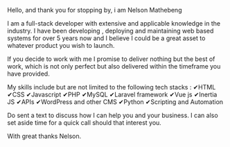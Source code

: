 Hello, and thank you for stopping by, i am Nelson Mathebeng

I am a full-stack developer with extensive and applicable knowledge in the industry. I have been developing , deploying and maintaining web based systems for over 5 years now and I believe I could be a great asset to whatever product you wish to launch.

If you decide to work with me I promise to deliver nothing but the best of work, which is not only perfect but also delivered within the timeframe you have provided. 

My skills include but are not limited to the following tech stacks :
✔HTML
✔CSS 
✔Javascript 
✔PHP
✔MySQL
✔Laravel framework
✔Vue js
✔Inertia JS
✔APIs
✔WordPress and other CMS
✔Python 
✔Scripting and Automation 

Do sent a text to discuss how I can help you and your business. I can also set aside time for a quick call should that interest you.

With great thanks
Nelson.
